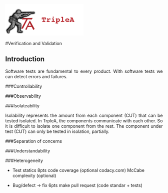 ![TripleAICon](resources/icon_menu.png)

#Verification and Validation

## Introduction

<p align="justify">  Software tests are fundamental to every product. With software tests we can detect errors and failures. </p>
<p> </p>

###Controllability



###Observability

###Isolateability

<p align="justify">Isolability represents the amount from each component (CUT) that can be tested isolated. 
In TrpleA, the components communicate with each other. So it is difficult to isolate one component from the rest. 
The component under test (CUT) can only be tested in isolation, partially.
</p>


###Separation of concerns


###Understandability


###Heterogeneity

* Test statics 8pts
        code coverage (optional codacy.com)
        McCabe complexity (optional)

* Bug/defect -> fix  6pts
      make pull request (code standar + tests)
